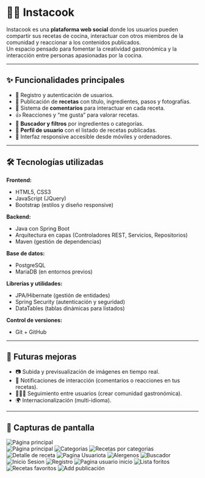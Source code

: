 # 👩‍🍳 Instacook

Instacook es una **plataforma web social** donde los usuarios pueden compartir sus recetas de cocina, interactuar con otros miembros de la comunidad y reaccionar a los contenidos publicados.  
Un espacio pensado para fomentar la creatividad gastronómica y la interacción entre personas apasionadas por la cocina.

---

## ✨ Funcionalidades principales
- 📌 Registro y autenticación de usuarios.  
- 🍲 Publicación de **recetas** con título, ingredientes, pasos y fotografías.  
- 💬 Sistema de **comentarios** para interactuar en cada receta.  
- 👍 Reacciones y “me gusta” para valorar recetas.  
- 🔎 **Buscador y filtros** por ingredientes o categorías.  
- 👤 **Perfil de usuario** con el listado de recetas publicadas.  
- 📱 Interfaz responsive accesible desde móviles y ordenadores.  

---

## 🛠️ Tecnologías utilizadas

**Frontend:**
- HTML5, CSS3  
- JavaScript (JQuery)  
- Bootstrap (estilos y diseño responsive)  

**Backend:**
- Java con Spring Boot  
- Arquitectura en capas (Controladores REST, Servicios, Repositorios)  
- Maven (gestión de dependencias)  

**Base de datos:**
- PostgreSQL  
- MariaDB (en entornos previos)  

**Librerías y utilidades:**
- JPA/Hibernate (gestión de entidades)  
- Spring Security (autenticación y seguridad)  
- DataTables (tablas dinámicas para listados)  

**Control de versiones:**
- Git + GitHub  

---

## 🚀 Futuras mejoras
- 📷 Subida y previsualización de imágenes en tiempo real.  
- 🔔 Notificaciones de interacción (comentarios o reacciones en tus recetas).  
- 🧑‍🤝‍🧑 Seguimiento entre usuarios (crear comunidad gastronómica).  
- 🌍 Internacionalización (multi-idioma).  

---

## 📸 Capturas de pantalla

![Página principal](/Screenshots/paginaprincipal.png)  
![Página principal](/Screenshots/paginaprincipal2.png) 
![Categorias](/Screenshots/categorias.png)
![Recetas por categorias](/Screenshots/recetascategorias.png)
![Detalle de receta](/Screenshots/receta.png)
![Pagina Usuariota](/Screenshots/paginausuarios.png)
![Alergenos](/Screenshots/alergenos.png)
![Buscador](/Screenshots/buscador.png)
![Inicio Sesion](/Screenshots/iniciosesion.png)
![Registro](/Screenshots/registro.png)
![Pagina usuario inicio](/Screenshots/paginausuario.png)
![Lista foritos](/Screenshots/listafovoritos.png)
![Recetas favoritos](/Screenshots/recetasfavoritos.png)
![Add publicación](/Screenshots/addpublicacion.png)
